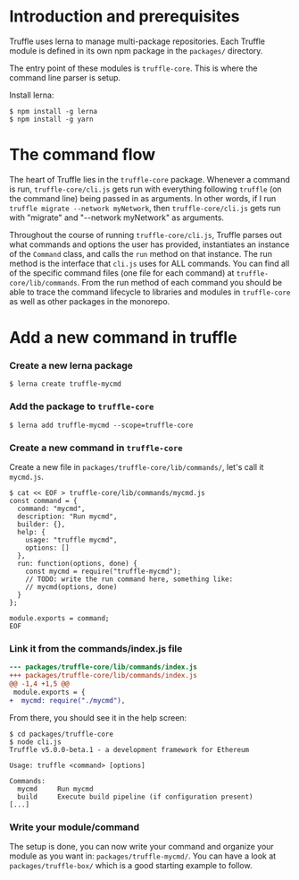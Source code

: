# Introduction and prerequisites

Truffle uses lerna to manage multi-package repositories. Each Truffle module is defined in its own npm package in the `packages/` directory.

The entry point of these modules is `truffle-core`. This is where the command line parser is setup.

Install lerna:

```shell
$ npm install -g lerna
$ npm install -g yarn
```

# The command flow

The heart of Truffle lies in the `truffle-core` package. Whenever a command is run, `truffle-core/cli.js` gets run with everything following `truffle` (on the command line) being passed in as arguments. In other words, if I run `truffle migrate --network myNetwork`, then `truffle-core/cli.js` gets run with "migrate" and "--network myNetwork" as arguments.

Throughout the course of running `truffle-core/cli.js`, Truffle parses out what commands and options the user has provided, instantiates an instance of the `Command` class, and calls the `run` method on that instance. The run method is the interface that `cli.js` uses for ALL commands. You can find all of the specific command files (one file for each command) at `truffle-core/lib/commands`. From the run method of each command you should be able to trace the command lifecycle to libraries and modules in `truffle-core` as well as other packages in the monorepo.

# Add a new command in truffle

### Create a new lerna package

```shell
$ lerna create truffle-mycmd
```

### Add the package to `truffle-core`

```shell
$ lerna add truffle-mycmd --scope=truffle-core
```

### Create a new command in `truffle-core`

Create a new file in `packages/truffle-core/lib/commands/`, let's call it `mycmd.js`.

```shell
$ cat << EOF > truffle-core/lib/commands/mycmd.js
const command = {
  command: "mycmd",
  description: "Run mycmd",
  builder: {},
  help: {
    usage: "truffle mycmd",
    options: []
  },
  run: function(options, done) {
    const mycmd = require("truffle-mycmd");
    // TODO: write the run command here, something like:
    // mycmd(options, done)
  }
};

module.exports = command;
EOF
```

### Link it from the commands/index.js file

```diff
--- packages/truffle-core/lib/commands/index.js
+++ packages/truffle-core/lib/commands/index.js
@@ -1,4 +1,5 @@
 module.exports = {
+  mycmd: require("./mycmd"),
```

From there, you should see it in the help screen:
```shell
$ cd packages/truffle-core
$ node cli.js
Truffle v5.0.0-beta.1 - a development framework for Ethereum

Usage: truffle <command> [options]

Commands:
  mycmd     Run mycmd
  build     Execute build pipeline (if configuration present)
[...]
```

### Write your module/command

The setup is done, you can now write your command and organize your module as you want in: `packages/truffle-mycmd/`. You can have a look at `packages/truffle-box/` which is a good starting example to follow.
